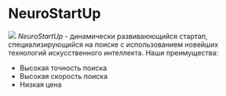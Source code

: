 # NeuroStartUp
![](https://netology-code.github.io/git-homeworks/introduction/assets/logo.png)
*NeuroStartUp* - динамически развиваюющийся стартап, специализирующийся на поиске с использованием новейших технологий искусственного интеллекта.
Наши преимущества:
* Высокая точность поиска
* Высокая скорость поиска
* Низкая цена